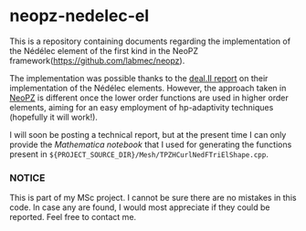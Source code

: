 # neopz-nedelec-el
This is a repository containing documents regarding the implementation of the Nédélec element of the first kind in the NeoPZ framework(https://github.com/labmec/neopz).

The implementation was possible thanks to the [deal.II report](http://www.dealii.org/reports/nedelec/nedelec.pdf) on their implementation of the Nédélec elements. However, the approach taken in [NeoPZ](https://github.com/labmec/neopz) is different once the lower order functions are used in higher order elements, aiming for an easy employment of hp-adaptivity techniques (hopefully it will work!).

I will soon be posting a technical report, but at the present time I can only provide the *Mathematica notebook* that I used for generating the functions present in `${PROJECT_SOURCE_DIR}/Mesh/TPZHCurlNedFTriElShape.cpp`.
### NOTICE
This is part of my MSc project. I cannot be sure there are no mistakes in this code. In case any are found, I would most appreciate if they could be reported. Feel free to contact me.
